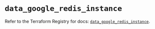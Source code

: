 # `data_google_redis_instance`

Refer to the Terraform Registry for docs: [`data_google_redis_instance`](https://registry.terraform.io/providers/hashicorp/google/6.18.0/docs/data-sources/redis_instance).
